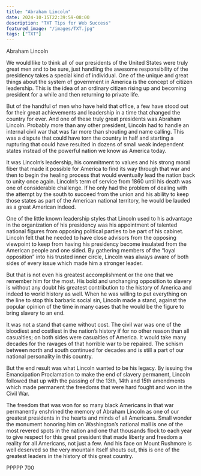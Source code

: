 ```yaml
---
title: "Abraham Lincoln"
date: 2024-10-15T22:39:59-08:00
description: "TXT Tips for Web Success"
featured_image: "/images/TXT.jpg"
tags: ["TXT"]
---
```


Abraham Lincoln

We would like to think all of our presidents of the United States were truly great men and to be sure, just handling the awesome responsibility of the presidency takes a special kind of individual.  One of the unique and great things about the system of government in America is the concept of citizen leadership.  This is the idea of an ordinary citizen rising up and becoming president for a while and then returning to private life.

But of the handful of men who have held that office, a few have stood out for their great achievements and leadership in a time that changed the country for ever.  And one of these truly great presidents was Abraham Lincoln.  Probably more than any other president, Lincoln had to handle an internal civil war that was far more than shouting and name calling.  This was a dispute that could have torn the country in half and starting a rupturing that could have resulted in dozens of small weak independent states instead of the powerful nation we know as America today.

It was Lincoln’s leadership, his commitment to values and his strong moral fiber that made it possible for America to find its way through that war and then to begin the healing process that would eventually lead the nation back to unity once again.  Lincoln’s term of service from 1860 until his death was one of considerable challenge.  If he only had the problem of dealing with the attempt by the south to succeed from the union and his ability to keep those states as part of the American national territory, he would be lauded as a great American indeed.

One of the little known leadership styles that Lincoln used to his advantage in the organization of his presidency was his appointment of talented national figures from opposing political parties to be part of his cabinet.  Lincoln felt that he needed to have close advisors from the opposing viewpoint to keep from having his presidency become insulated from the American people and one sided.  By gathering members of the “loyal opposition” into his trusted inner circle, Lincoln was always aware of both sides of every issue which made him a stronger leader.

But that is not even his greatest accomplishment or the one that we remember him for the most.  His bold and unchanging opposition to slavery is without any doubt his greatest contribution to the history of America and indeed to world history as well.  When he was willing to put everything on the line to stop this barbaric social sin, Lincoln made a stand, against the popular opinion of the time in many cases that he would be the figure to bring slavery to an end.

It was not a stand that came without cost.  The civil war was one of the bloodiest and costliest in the nation’s history if for no other reason than all casualties; on both sides were casualties of America.  It would take many decades for the ravages of that horrible war to be repaired.  The schism between north and south continued for decades and is still a part of our national personality in this country.

But the end result was what Lincoln wanted to be his legacy.  By issuing the Emancipation Proclamation to make the end of slavery permanent, Lincoln followed that up with the passing of the 13th, 14th and 15th amendments which made permanent the freedoms that were hard fought and won in the Civil War.  

The freedom that was won for so many black Americans in that war permanently enshrined the memory of Abraham Lincoln as one of our greatest presidents in the hearts and minds of all Americans.  Small wonder the monument honoring him on Washington’s national mall is one of the most revered spots in the nation and one that thousands flock to each year to give respect for this great president that made liberty and freedom a reality for all Americans, not just a few.  And his face on Mount Rushmore is well deserved so the very mountain itself shouts out, this is one of the greatest leaders in the history of this great country.

PPPPP 700

